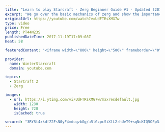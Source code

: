 ```yaml
---
title: "Learn to play Starcraft - Zerg Beginner Guide #1 - Updated (2017)"
excerpt: "We go over the basic mechanics of zerg and show the importance of understanding at least some of what your opponent is doing.  This guide is meant for players with an understanding of the objectives of starcraft but without any strong direction or gameplan, especially for each specific race! -- Watch"
originalUrl: https://youtube.com/watch?v=UdFTRsXMG7w
type: video
price: Free
length: PT44M23S
publishedDateTime: 2017-11-19T17:09:08Z
heat: 58

featuredContent: "<iframe width=\"800\" height=\"500\" frameborder=\"0\" src=\"https://www.youtube.com/embed/UdFTRsXMG7w\" allow=\"accelerometer; autoplay; encrypted-media; gyroscope; picture-in-picture\" allowfullscreen></iframe>"

provider:
  name: WinterStarcraft
  domain: youtube.com

topics:
  - StarCraft 2
  - Zerg

images:
  - url: https://i.ytimg.com/vi/UdFTRsXMG7w/maxresdefault.jpg
    width: 1280
    height: 720
    isCached: true

secured: "3RY8t4xkdfZ2FsN0yF4mduqzbGg/a5lGzpcSiXlL2rhUeT9+sqNcKIQ5OEp3iak7g+2oboFIEJYLAJJJbO7FoUMwgX/GVWwDM8fAsNBg85QHCDDa/VFkzKWN2IsIDqvst8nF7LiLm3WYwnKocIZPYd/o60BsTXh4iwLHk8OPfBDPxnjNbWGzStARSKXpb/ogyM2H1kFW+YbBgmjCFoQ52KyHQF8nTQ/GMUNygeQqAeuA4iIuqVqhGgsTfAYTBNcXrOBgva/mr01Xb0zYLKkTZyJ1zusgTH/CaqhnYgrecSWnF/krXalEbG+p1MjIIRPh2bwmRmIC6nPaFc/ZKT1GxVZXOs7TzWwt9FzKqirrLfWWH/9gBSwYe7PSdajCnivbSErwhJHv0nWZec+c2NI2omNEZDC/Un4k70i2uLiUF39kmFiTAKJnHNgM2adqIky1;toxlNRR5Oj4jJTy/wCxZMg=="
---
```


